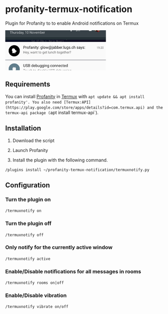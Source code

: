 # profanity-termux-notification
Plugin for Profanity to to enable Android notifications on Termux

![Screenshot](screenshot.png)


## Requirements

You can install [Profanity](http://profanity.im) in [Termux](http://termux.com) with `apt update && apt install profanity'. You also need [Termux:API](https://play.google.com/store/apps/details?id=com.termux.api) and the termux-api package (`apt install termux-api`). 


## Installation

1. Download the script

2. Launch Profanity

3. Install the plugin with the following command.

```
/plugins install ~/profanity-termux-notification/termuxnotify.py

```

## Configuration

### Turn the plugin on

`/termuxnotify on`

### Turn the plugin off

`/termuxnotify off`

### Only notify for the currently active window

`/termuxnotify active`

### Enable/Disable notifications for all messages in rooms

`/termuxnotify rooms on|off`

### Enable/Disable vibration

`/termuxnotify vibrate on/off`

